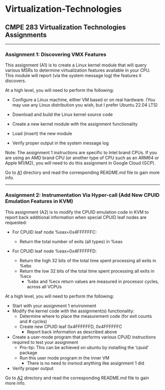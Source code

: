 # Virtualization-Technologies

## CMPE 283 Virtualization Technologies Assignments

---

### Assignment 1: Discovering VMX Features

This assignment (A1) is to create a Linux kernel module that will query various MSRs to determine virtualization features available in your CPU. This module will report (via the system message log) the features it discovers.

At a high level, you will need to perform the following:

* Configure a Linux machine, either VM based or on real hardware. (You may use any Linux distribution you wish, but I prefer Ubuntu 22.04 LTS)

* Download and build the Linux kernel source code

* Create a new kernel module with the assignment functionality

* Load (insert) the new module

* Verify proper output in the system message log

Note: The assignment 1 instructions are specific to Intel brand CPUs. If you are using an AMD brand CPU (or another type of CPU such as an ARM64 or Apple M1/M2), you will need to do this assignment in Google Cloud (GCP).

Go to [A1](A1/) directory and read the corresponding README.md file to gain more info.

---

### Assignment 2: Instrumentation Via Hyper-call (Add New CPUID Emulation Features in KVM)

This assignment (A2) is to modify the CPUID emulation code in KVM to report back additional information
when special CPUID leaf nodes are requested:

* For CPUID leaf node %eax=0x4FFFFFFC:
    * Return the total number of exits (all types) in %eax

* For CPUID leaf node %eax=0x4FFFFFFD:
    * Return the high 32 bits of the total time spent processing all exits in %ebx
    * Return the low 32 bits of the total time spent processing all exits in %ecx
        * %ebx and %ecx return values are measured in processor cycles, across all VCPUs

At a high level, you will need to perform the following:
* Start with your assignment 1 environment
* Modify the kernel code with the assignment(s) functionality:
    * Determine where to place the measurement code (for exit counts and # cycles)
    * Create new CPUID leaf 0x4FFFFFFD, 0x4FFFFFFC
        * Report back information as described above
* Create a user-mode program that performs various CPUID instructions required to test your
  assignment
    * Pro-tip: This can be achieved on ubuntu by installing the ‘cpuid’ package
    * Run this user mode program in the inner VM
        * There is no need to insmod anything like assignment 1 did
* Verify proper output

Go to [A2](A2/) directory and read the corresponding README.md file to gain more info.
